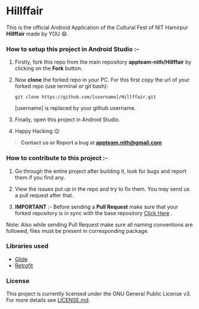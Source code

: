 # Hillffair

This is the official Android Application of the Cultural Fest of NIT Hamirpur **Hillffair** made by YOU :smile:.

### How to setup this project in Android Studio :-

1. Firstly, fork this repo from the main repository **appteam-nith/Hillffair** by clicking on the **Fork** button.

2. Now **clone** the forked repo in your PC. For this first copy the url of your forked repo (use terminal or git bash):

   	`git clone https://github.com/[username]/Hillffair.git`

   	[username] is replaced by your github username.

3. Finally, open this project in Android Studio.

4. Happy Hacking :wink:

>**Contact us or Report a bug at appteam.nith@gmail.com**

### How to contribute to this project :-

1. Go through the entire project after building it, look for bugs and report them if you find any.

2. View the issues put up in the repo and try to fix them. You may send us a pull request after that.

3. **IMPORTANT** :- Before sending a **Pull Request** make sure that your forked repository is in sync with the base repository [Click Here](https://github.com/appteam-nith/festnimbus/wiki/Stay-in-Sync-with-Base-Repository) .

Note: Also while sending Pull Request make sure all naming conventions are followed, files must be present in corresponding package.

### Libraries used
- [Glide](https://github.com/bumptech/glide)
- [Retrofit](https://github.com/square/retrofit)

### License
This project is currently licensed under the GNU General Public License v3.  
For more details see [LICENSE.md](https://github.com/appteam-nith/Hillffair/blob/master/LICENSE.md).
